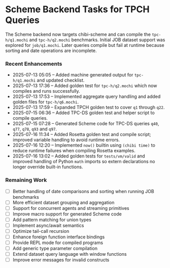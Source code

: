 # Scheme Backend Tasks for TPCH Queries

The Scheme backend now targets chibi-scheme and can compile the `tpc-h/q1.mochi` and `tpc-h/q2.mochi` benchmarks. Initial JOB dataset support was explored for `job/q1.mochi`. Later queries compile but fail at runtime because sorting and date operations are incomplete.

### Recent Enhancements
- 2025-07-13 05:05 – Added machine generated output for `tpc-h/q1.mochi` and updated checklist.
- 2025-07-13 17:36 – Added golden test for `tpc-h/q2.mochi` which now compiles and runs successfully.
- 2025-07-13 17:53 – Implemented aggregate query handling and added golden files for `tpc-h/q6.mochi`.
- 2025-07-13 17:59 – Expanded TPCH golden test to cover `q1` through `q22`.
- 2025-07-15 06:36 – Added TPC-DS golden test and helper script to compile queries.
- 2025-07-15 07:28 – Generated Scheme code for TPC-DS queries `q40`, `q77`, `q78`, `q93` and `q97`.
- 2025-07-16 11:34 – Added Rosetta golden test and compile script; improved
  variable handling to avoid runtime errors.
- 2025-07-16 12:20 – Implemented `now()` builtin using `(chibi time)` to reduce
  runtime failures when compiling Rosetta examples.
- 2025-07-16 13:02 – Added golden tests for `tests/vm/valid` and improved
  handling of Python `math` imports so extern declarations no longer override
  built-in functions.

### Remaining Work
- [ ] Better handling of date comparisons and sorting when running JOB benchmarks
- [ ] More efficient dataset grouping and aggregation
- [ ] Support for concurrent agents and streaming primitives
- [ ] Improve macro support for generated Scheme code
- [ ] Add pattern matching for union types
- [ ] Implement async/await semantics
- [ ] Optimize tail-call recursion
- [ ] Enhance foreign function interface bindings
- [ ] Provide REPL mode for compiled programs
- [ ] Add generic type parameter compilation
- [ ] Extend dataset query language with window functions
- [ ] Improve error messages for invalid constructs
